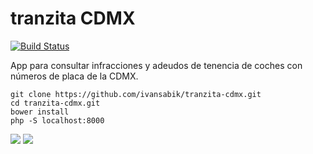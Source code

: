 tranzita CDMX
===========

[![Build Status](https://travis-ci.org/ivansabik/tranzita-cdmx.svg)](https://travis-ci.org/ivansabik/tranzita-cdmx)

App para consultar infracciones y adeudos de tenencia de coches con números de placa de la CDMX.

```
git clone https://github.com/ivansabik/tranzita-cdmx.git
cd tranzita-cdmx.git
bower install
php -S localhost:8000
```

<img src="https://raw.githubusercontent.com/ivansabik/tranzita-cdmx/master/doc/1.png">

<img src="https://raw.githubusercontent.com/ivansabik/tranzita-cdmx/master/doc/2.png">
